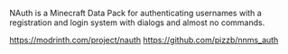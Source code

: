NAuth is a Minecraft Data Pack for authenticating usernames with a registration and login system with dialogs and almost no commands.

https://modrinth.com/project/nauth
https://github.com/pizzb/nnms_auth
